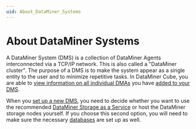 ```yaml
---
uid: About_DataMiner_Systems
---
```


# About DataMiner Systems

A DataMiner System (DMS) is a collection of DataMiner Agents interconnected via a TCP/IP network. This is also called a "DataMiner cluster". The purpose of a DMS is to make the system appear as a single entity to the user and to minimize repetitive tasks. In DataMiner Cube, you are able to [view information on all individual DMAs](xref:Viewing_information_on_the_DMAs_in_a_DMS) you have [added to your DMS](xref:Adding_a_DataMiner_Agent_to_a_DataMiner_System).

When you [set up a new DMS](xref:Before_you_begin_to_set_up_a_new_DMS), you need to decide whether you want to use the recommended [DataMiner Storage as a Service](xref:STaaS) or host the DataMiner storage nodes yourself. If you choose this second option, you will need to make sure the necessary [databases](xref:Databases_about) are set up as well.
